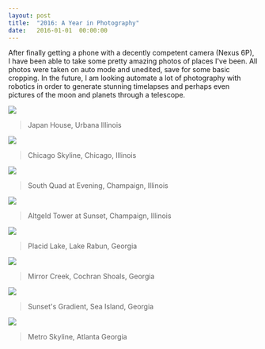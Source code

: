 ```yaml
---
layout: post
title:  "2016: A Year in Photography"
date:   2016-01-01  00:00:00
---
```


After finally getting a phone with a decently competent camera (Nexus 6P), I have
been able to take some pretty amazing photos of places I've been. All photos were
taken on auto mode and unedited, save for some basic cropping. In the future, I
am looking automate a lot of photography with robotics in order to generate
stunning timelapses and perhaps even pictures of the moon and planets through a
telescope.

![]({{site.baseurl}}/images/PhotoPortfolio/JapanHouse.jpg)
> Japan House, Urbana Illinois

![]({{site.baseurl}}/images/PhotoPortfolio/Chicago.jpg)
> Chicago Skyline, Chicago, Illinois

![]({{site.baseurl}}/images/PhotoPortfolio/SouthQuad.jpg)
> South Quad at Evening, Champaign, Illinois

![]({{site.baseurl}}/images/PhotoPortfolio/Altgeld.jpg)
> Altgeld Tower at Sunset, Champaign, Illinois

![]({{site.baseurl}}/images/PhotoPortfolio/Kayak.jpg)
> Placid Lake, Lake Rabun, Georgia

![]({{site.baseurl}}/images/PhotoPortfolio/Cochran.jpg)
> Mirror Creek, Cochran Shoals, Georgia

![]({{site.baseurl}}/images/PhotoPortfolio/SeaIsland.jpg)
> Sunset's Gradient, Sea Island, Georgia

![]({{site.baseurl}}/images/PhotoPortfolio/Atlanta.jpg)
> Metro Skyline, Atlanta Georgia
